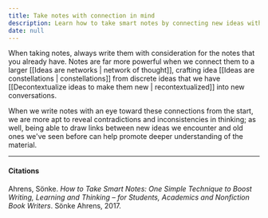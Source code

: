 ```yaml
---
title: Take notes with connection in mind
description: Learn how to take smart notes by connecting new ideas with existing ones to deepen understanding and reveal insights, boosting your learning, writing, and thinking skills effectively.
date: null
---
```


When taking notes, always write them with consideration for the notes that you already have. Notes are far more powerful when we connect them to a larger [[Ideas are networks | network of thought]], crafting idea [[Ideas are constellations | constellations]] from discrete ideas that we have [[Decontextualize ideas to make them new | recontextualized]] into new conversations.

When we write notes with an eye toward these connections from the start, we are more apt to reveal contradictions and inconsistencies in thinking; as well, being able to draw links between new ideas we encounter and old ones we've seen before can help promote deeper understanding of the material.

---

#### Citations

Ahrens, Sönke. _How to Take Smart Notes: One Simple Technique to Boost Writing, Learning and Thinking – for Students, Academics and Nonfiction Book Writers_. Sönke Ahrens, 2017.

